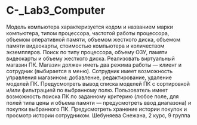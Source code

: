 # C-_Lab3_Computer
Модель компьютера характеризуется кодом и названием марки компьютера, типом процессора, 
частотой работы процессора, объемом оперативной памяти, объемом жесткого диска, 
объемом памяти видеокарты, стоимостью компьютера и количеством экземпляров.
Поиск по типу процессора, объему ОЗУ, памяти видеокарты и объему жесткого диска.
Реализовать виртуальный магазин ПК. Магазин должен иметь два режима работы
— клиент и сотрудник (выбирается в меню). Сотрудник имеет возможность
управления магазином: добавление, редактирование, удаление моделей ПК.
Предусмотреть вывод списка моделей ПК с сортировкой и/или фильтрацией по
выбранному полю. Пользователь имеет возможность поиска ПК по заданному
критерию (любое поле, для полей типа цены и объема памяти — предусмотреть
ввод диапазона) и покупки выбранного ПК. Предусмотреть хранение истории
покупок и просмотр истории сотрудником.
Шебуняева Снежана, 2 курс, 9 группа
